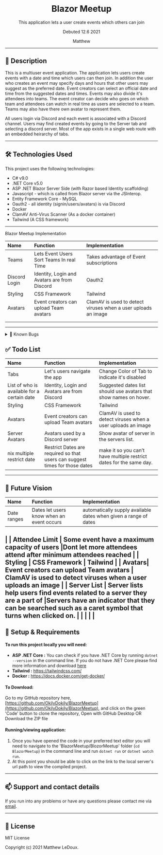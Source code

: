 <br>
<h1 align = "center">
<b> Blazor Meetup</b>
</h1>

<p align = "center">
This application lets a user create events which others can join</p>
<p align = "center"> Debuted 12.6 2021 </p>

<p align = "center">
Matthew
 </p>

--------------------

## 📖  Description

This is a multiuser event application. The application lets users create events with a date and time which users can then join. In addition the user who creates an event may specify days and hours that other users may suggest as the preferred date. Event creators can select an official date and time from the suggested dates and times. Events may also divide it's attendees into teams. The event creator can decide who goes on which team and attendees can watch in real time as users are selected to a team. Teams may also have there own avatar to represent them.

All users login via Discord and each event is associated with a Discord channel. 
Users may find created events by going to the Server tab and selecting a discord server. Most of the app exists in a single web route with an embedded heirarchy of tabs.

--------------------

## 🛠️ Technologies Used

This project uses the following technologies:

- C# v9.0
- .NET Core v5.0
- ASP .NET Blazor Server Side (with Razor based Identity scaffolding)
- Javascript - which is called from Blazor server via the JSInterop.
- Entity Framework Core - MySQL
- Oauth2 - all identity (signin/users/avatars) is via Discord
- Docker
- ClamAV Anti-Virus Scanner (As a docker container)
- Tailwind (A CSS framework)
-------------------


<summary>Blazor Meetup Implementation</summary>

|Name| Function | Implementation |
| :------------- | :------------- | :------------- |
|Teams | Lets Event Users Sort Teams In real Time | Takes advantage of Event subscriptions |
| Discord Login | Identity, Login and Avatars are from Discord  | Oauth2 |
| Styling | CSS Framework | Tailwind |
| Avatars| Event creators can upload Team avatars  | ClamAV is used to detect viruses when a user uploads an image |
|  |  |  |
|  |  |  |
-------------------






<details>
<summary>🐛 Known Bugs</summary>

| Error | Handled | Solution |
| :------------- | :------------- | :------------- |
|  |  | 
|  |  | 
|  |  | 
|  |  | 
|  |  | 
-------------------
</details>


## ✅ Todo List

|Name| Function | Implementation |
| :------------- | :------------- | :------------- |
|Tabs | Let's users navigate the app | Change Color of Tab to indicate it's disabled |
| List of who is available for a certain date | Identity, Login and Avatars are from Discord  |Suggested dates list should use avatars that show names on hover.|
| Styling | CSS Framework | Tailwind |
| Avatars| Event creators can upload Team avatars  | ClamAV is used to detect viruses when a user uploads an image |
| Server Avatars | Avatars used by a Discord server  |  Show avatar of server in the servers list. |
| nix multiple restrict date | Restrict Dates are required so that users can suggest times for those dates  | make it so you can’t have multiple restrict dates for the same day. |
-------------------

## 🔮 Future Vision

|Name| Function | Implementation |
| :------------- | :------------- | :------------- |
|Date ranges | Dates let users know when an event occurs | automatically supply available dates when given a range of dates
 |
| Attendee Limit | Some event have a maximum capacity of users |Dont let more attendees attend after minimum attendees reached
|
| Styling | CSS Framework | Tailwind |
| Avatars| Event creators can upload Team avatars  | ClamAV is used to detect viruses when a user uploads an image |
| Server List   | Server lists help users find events related to a server they are a part of |Servers have an indicator that they can be searched such as a caret symbol that turns when clicked on.
  |
|  |  |  |
-------------------

## 🔧 Setup & Requirements

#### To run this project locally you will need:

- **ASP .NET Core :** You can check if you have .NET Core by running `dotnet --version` in the command line. If you do not have .NET Core please find more information and download [here](https://dotnet.microsoft.com/download/dotnet-core)
- **Tailwind :**  https://tailwindcss.com/
- **Docker :**  https://docs.docker.com/get-docker/
#### To Download:

Go to my GitHub repository here, [https://github.com/OkilyDokily/BlazorMeetup](https://github.com/OkilyDokily/BlazorMeetup), and click on the green 'Code' button to clone the repository, Open with GitHub Desktop OR Download the ZIP file


#### Running/viewing application:

1. Once you have opened the code in your preferred text editor you will need to navigate to the 'BlazorMeetup/BlozorMeetup' folder (`cd BlazorMeetup`) in the command line and run `dotnet run` or `dotnet watch run`.
2. At this point you should be able to click on the link to the local server's url path to view the compiled project. 

--------------------------

## 📫 Support and contact details

If you run into any problems or have any questions please contact me via [email](mailto:ironbeach@gmail.com).

---------------------------

## 📘 License

MIT License


Copyright (c) 2021 Matthew LeDoux.
